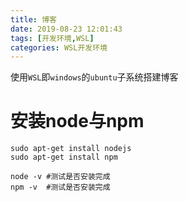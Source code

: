 ```yaml
---
title: 博客
date: 2019-08-23 12:01:43
tags: [开发环境,WSL]
categories: WSL开发环境
---
```


使用`WSL`即`windows`的`ubuntu`子系统搭建博客

# 安装node与npm

```shell
sudo apt-get install nodejs
sudo apt-get install npm

node -v #测试是否安装完成
npm -v  #测试是否安装完成
```

<!--more-->

